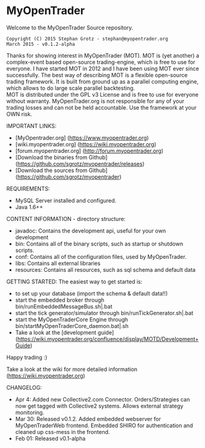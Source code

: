 # MyOpenTrader
Welcome to the MyOpenTrader Source repository. 


```
Copyright (C) 2015 Stephan Grotz - stephan@myopentrader.org
March 2015 - v0.1.2-alpha
```


Thanks for showing interest in MyOpenTrader (MOT). MOT is (yet another) a complex-event based open-source trading-engine, which is free to use for everyone. I have started MOT in 2012 and I have been using MOT ever since successfully. The best way of describing MOT is a flexible open-source trading framework. It is built from ground up as a parallel computing engine, which allows to do large scale parallel backtesting.  
MOT is distributed under the GPL v3 License and is free to use for everyone without warranty. MyOpenTrader.org is not responsible for any of your trading losses and can not be held accountable. Use the framework at your OWN risk.
 
 
IMPORTANT LINKS:
* [MyOpentrader.org] (https://www.myopentrader.org)
* [wiki.myopentrader.org] (https://wiki.myopentrader.org)
* [forum.myopentrader.org] (http://forum.myopentrader.org)
* [Download the binaries from Github] (https://github.com/sgrotz/myopentrader/releases)
* [Download the sources from Github] (https://github.com/sgrotz/myopentrader)


REQUIREMENTS:
* MySQL Server installed and configured.
* Java 1.6++

  
CONTENT INFORMATION - directory structure:
* javadoc:	Contains the development api, useful for your own development
* bin: 		Contains all of the binary scripts, such as startup or shutdown scripts. 
* conf: 	Contains all of the configuration files, used by MyOpenTrader.
* libs:		Contains all external libraries
* resources: 	Contains all resources, such as sql schema and default data


GETTING STARTED:
The easiest way to get started is:
* to set up your database (import the schema & default data!!)
* start the embedded broker through bin/runEmbeddedMessageBus.sh|.bat
* start the tick generator/simulator through bin/runTickGenerator.sh|.bat
* start the MyOpenTraderCore Engine through bin/startMyOpenTraderCore_daemon.bat|.sh
* Take a look at the [development guide] (https://wiki.myopentrader.org/confluence/display/MOTD/Development+Guide) 

Happy trading :)

Take a look at the wiki for more detailed information (https://wiki.myopentrader.org)


CHANGELOG: 
* Apr 4:  Added new Collective2.com Connector. Orders/Strategies can now get tagged with Collective2 systems. Allows external strategy monitoring.
* Mar 30: Released v0.1.2. Added embedded webserver for MyOpenTraderWeb frontend. Embedded SHIRO for authentication and cleaned up css-mess in the frontend.
* Feb 01: Released v0.1-alpha

